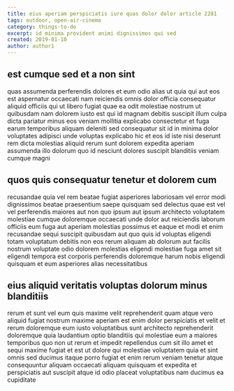 ```yaml
---
title: eius aperiam perspiciatis iure quas dolor dolor article 2281
tags: outdoor, open-air-cinema
category: things-to-do
excerpt: id minima provident animi dignissimos qui sed
created: 2019-01-10
author: author1
---
```


## est cumque sed et a non sint

quas assumenda perferendis dolores et eum odio alias ut quia qui aut eos est aspernatur occaecati nam reiciendis omnis dolor officia consequatur aliquid officiis qui ut libero fugiat quae ea odit molestiae nostrum ut quibusdam nam dolorem iusto est qui id magnam debitis suscipit illum culpa dicta pariatur minus eos veniam mollitia explicabo consectetur et fuga earum temporibus aliquam deleniti sed consequatur sit id in minima dolor voluptates adipisci unde voluptas explicabo hic et eos id iste nisi deserunt rem dicta molestias aliquid rerum sunt dolorem expedita aperiam assumenda illo dolorum quo id nesciunt dolores suscipit blanditiis veniam cumque magni

## quos quis consequatur tenetur et dolorem cum

recusandae quia vel rem beatae fugiat asperiores laboriosam vel error modi dignissimos beatae praesentium saepe quisquam sed delectus quae est vel vel perferendis maiores aut non quo ipsum aut ipsum architecto voluptatem molestiae cumque doloremque occaecati unde dolor aut reiciendis laborum officiis eum fuga aut aperiam molestias possimus et eaque et modi et enim recusandae sequi suscipit quibusdam aut quo quis id voluptas eligendi totam voluptatum debitis non eos rerum aliquam ab dolorum aut facilis nostrum voluptate odio dolorem molestias eligendi molestiae fuga amet sit eligendi tempora est corporis perferendis doloremque harum nobis eligendi quisquam et eum asperiores alias necessitatibus

## eius aliquid veritatis voluptas dolorum minus blanditiis

rerum et sunt vel eum quis maxime velit reprehenderit quam atque vero aliquid fugiat nostrum maxime aperiam est enim dolor perspiciatis et velit et rerum doloremque eum iusto voluptatibus sunt architecto reprehenderit doloremque quia laudantium optio blanditiis qui molestiae eum a maiores temporibus quo non ut rerum et impedit repellendus cum sit illo amet et sequi maxime fugiat et est ut dolore qui molestiae voluptatem quia et sint omnis sed ducimus itaque porro fugiat et enim rerum veniam tenetur atque consequuntur aliquam occaecati aliquam quisquam et expedita et perspiciatis aut suscipit atque id odio placeat voluptatibus nam ducimus ea cupiditate
